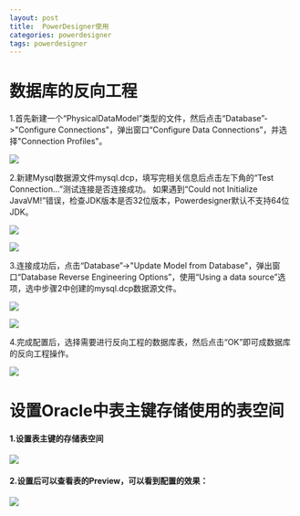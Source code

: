 ```yaml
---
layout: post
title:  PowerDesigner使用
categories: powerdesigner
tags: powerdesigner
---
```


数据库的反向工程
==============

1.首先新建一个“PhysicalDataModel”类型的文件，然后点击“Database”->"Configure Connections"，弹出窗口“Configure Data Connections”，并选择"Connection Profiles"。

![][01]

2.新建Mysql数据源文件mysql.dcp，填写完相关信息后点击左下角的“Test Connection...”测试连接是否连接成功。
如果遇到“Could not Initialize JavaVM!”错误，检查JDK版本是否32位版本，Powerdesigner默认不支持64位JDK。

![][03]

![][04]

3.连接成功后，点击“Database”->"Update Model from Database"，弹出窗口“Database Reverse Engineering Options”，使用“Using a data source”选项，选中步骤2中创建的mysql.dcp数据源文件。

![][07]

![][08]

4.完成配置后，选择需要进行反向工程的数据库表，然后点击“OK”即可成数据库的反向工程操作。

![][09]


设置Oracle中表主键存储使用的表空间
==============================

#### 1.设置表主键的存储表空间

![][10]

#### 2.设置后可以查看表的Preview，可以看到配置的效果：
![][11]




[01]: http://7xr4ey.com1.z0.glb.clouddn.com/powerdesigner-usage-01.jpg
[02]: http://7xr4ey.com1.z0.glb.clouddn.com/powerdesigner-usage-02.jpg
[03]: http://7xr4ey.com1.z0.glb.clouddn.com/powerdesigner-usage-03.jpg
[04]: http://7xr4ey.com1.z0.glb.clouddn.com/powerdesigner-usage-04.jpg
[05]: http://7xr4ey.com1.z0.glb.clouddn.com/powerdesigner-usage-05.jpg
[06]: http://7xr4ey.com1.z0.glb.clouddn.com/powerdesigner-usage-06.jpg
[07]: http://7xr4ey.com1.z0.glb.clouddn.com/powerdesigner-usage-07.jpg
[08]: http://7xr4ey.com1.z0.glb.clouddn.com/powerdesigner-usage-08.jpg
[09]: http://7xr4ey.com1.z0.glb.clouddn.com/powerdesigner-usage-09.jpg
[10]: http://7xr4ey.com1.z0.glb.clouddn.com/powerdesigner-usage-10.jpg
[11]: http://7xr4ey.com1.z0.glb.clouddn.com/powerdesigner-usage-11.jpg
